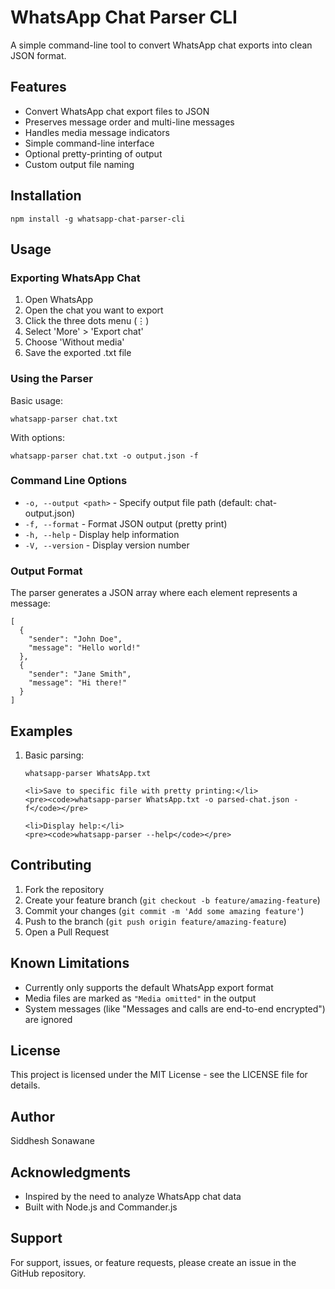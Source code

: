 # WhatsApp Chat Parser CLI

<p>A simple command-line tool to convert WhatsApp chat exports into clean JSON format.</p>

<h2>Features</h2>
<ul>
    <li>Convert WhatsApp chat export files to JSON</li>
    <li>Preserves message order and multi-line messages</li>
    <li>Handles media message indicators</li>
    <li>Simple command-line interface</li>
    <li>Optional pretty-printing of output</li>
    <li>Custom output file naming</li>
</ul>

<h2>Installation</h2>

<pre><code>npm install -g whatsapp-chat-parser-cli</code></pre>

<h2>Usage</h2>

<h3>Exporting WhatsApp Chat</h3>
<ol>
    <li>Open WhatsApp</li>
    <li>Open the chat you want to export</li>
    <li>Click the three dots menu (⋮)</li>
    <li>Select 'More' > 'Export chat'</li>
    <li>Choose 'Without media'</li>
    <li>Save the exported .txt file</li>
</ol>

<h3>Using the Parser</h3>

<p>Basic usage:</p>
<pre><code>whatsapp-parser chat.txt</code></pre>

<p>With options:</p>
<pre><code>whatsapp-parser chat.txt -o output.json -f</code></pre>

<h3>Command Line Options</h3>
<ul>
    <li><code>-o, --output &lt;path&gt;</code> - Specify output file path (default: chat-output.json)</li>
    <li><code>-f, --format</code> - Format JSON output (pretty print)</li>
    <li><code>-h, --help</code> - Display help information</li>
    <li><code>-V, --version</code> - Display version number</li>
</ul>

<h3>Output Format</h3>
<p>The parser generates a JSON array where each element represents a message:</p>

<pre><code>[
  {
    "sender": "John Doe",
    "message": "Hello world!"
  },
  {
    "sender": "Jane Smith",
    "message": "Hi there!"
  }
]</code></pre>

<h2>Examples</h2>
<ol>
    <li>Basic parsing:</li>
    <pre><code>whatsapp-parser WhatsApp.txt</code></pre>

    <li>Save to specific file with pretty printing:</li>
    <pre><code>whatsapp-parser WhatsApp.txt -o parsed-chat.json -f</code></pre>

    <li>Display help:</li>
    <pre><code>whatsapp-parser --help</code></pre>
</ol>

<h2>Contributing</h2>
<ol>
    <li>Fork the repository</li>
    <li>Create your feature branch (<code>git checkout -b feature/amazing-feature</code>)</li>
    <li>Commit your changes (<code>git commit -m 'Add some amazing feature'</code>)</li>
    <li>Push to the branch (<code>git push origin feature/amazing-feature</code>)</li>
    <li>Open a Pull Request</li>
</ol>

<h2>Known Limitations</h2>
<ul>
    <li>Currently only supports the default WhatsApp export format</li>
    <li>Media files are marked as <code>"Media omitted"</code> in the output</li>
    <li>System messages (like "Messages and calls are end-to-end encrypted") are ignored</li>
</ul>

<h2>License</h2>
<p>This project is licensed under the MIT License - see the LICENSE file for details.</p>

<h2>Author</h2>
<p>Siddhesh Sonawane</p>

<h2>Acknowledgments</h2>
<ul>
    <li>Inspired by the need to analyze WhatsApp chat data</li>
    <li>Built with Node.js and Commander.js</li>
</ul>

<h2>Support</h2>
<p>For support, issues, or feature requests, please create an issue in the GitHub repository.</p>
